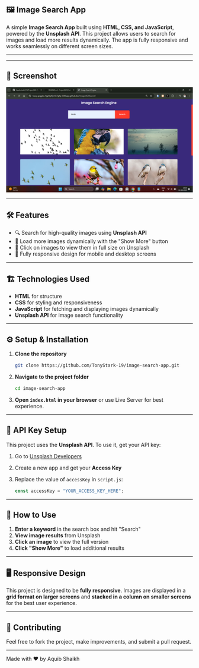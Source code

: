## 🖼️ Image Search App

A simple **Image Search App** built using **HTML, CSS, and JavaScript**, powered by the **Unsplash API**. This project allows users to search for images and load more results dynamically. The app is fully responsive and works seamlessly on different screen sizes.

---

<!-- ## 🚀 Live Demo

🔗 View live deployment : [image-search-engine](https://image-search-engine-sooty.vercel.app/) -->

---

## 📸 Screenshot
![Image Search App](images/image1.png)

---

## 🛠️ Features

- 🔍 Search for high-quality images using **Unsplash API**
- 📜 Load more images dynamically with the "Show More" button
- 🔗 Click on images to view them in full size on Unsplash
- 📱 Fully responsive design for mobile and desktop screens

---

## 🏗️ Technologies Used

- **HTML** for structure
- **CSS** for styling and responsiveness
- **JavaScript** for fetching and displaying images dynamically
- **Unsplash API** for image search functionality

---

## ⚙️ Setup & Installation

1. **Clone the repository**
   
   ```sh
   git clone https://github.com/TonyStark-19/image-search-app.git
   ```
3. **Navigate to the project folder**
   
   ```sh
   cd image-search-app
   ```
5. **Open `index.html` in your browser** or use Live Server for best experience.

---

## 🔑 API Key Setup

This project uses the **Unsplash API**. To use it, get your API key:
1. Go to [Unsplash Developers](https://unsplash.com/developers)
2. Create a new app and get your **Access Key**
3. Replace the value of `accessKey` in `script.js`:

   ```js
   const accessKey = "YOUR_ACCESS_KEY_HERE";
   ```

---

## 🎯 How to Use

1. **Enter a keyword** in the search box and hit "Search"
2. **View image results** from Unsplash
3. **Click an image** to view the full version
4. **Click "Show More"** to load additional results

---

## 🖥️ Responsive Design

This project is designed to be **fully responsive**. Images are displayed in a **grid format on larger screens** and **stacked in a column on smaller screens** for the best user experience.

---

## 🤝 Contributing

Feel free to fork the project, make improvements, and submit a pull request.

---

Made with ❤️ by Aquib Shaikh
